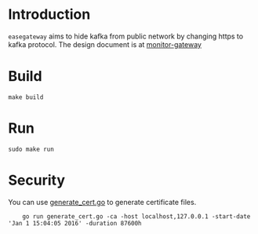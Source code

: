# Introduction

`easegateway` aims to hide kafka from public network by changing https to kafka protocol.
The design document is at [monitor-gateway](https://github.com/hexdecteam/easestack-monitor/blob/master/design/gateway/monitor-gateway.md)

# Build

```shell
make build
```

# Run
```shell
sudo make run
```

# Security
You can use [generate_cert.go](https://golang.org/src/crypto/tls/generate_cert.go) to generate certificate files.

```shell
    go run generate_cert.go -ca -host localhost,127.0.0.1 -start-date 'Jan 1 15:04:05 2016' -duration 87600h
```
